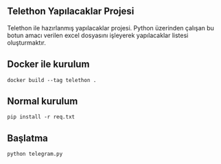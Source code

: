 ## Telethon Yapılacaklar Projesi
Telethon ile hazırlanmış yapılacaklar projesi. Python üzerinden çalışan bu botun amacı verilen excel dosyasını işleyerek yapılacaklar listesi oluşturmaktır.

## Docker ile kurulum
````shell
docker build --tag telethon .
````

## Normal kurulum

```shell
pip install -r req.txt
```

## Başlatma
```shell
python telegram.py
```